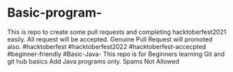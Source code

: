 # Basic-program-
This is repo to create some pull requests and completing hacktoberfest2021 easily. All request will be accepted. Genuine Pull Request will promoted also.
#hacktoberfest #hacktoberfest2022 #hacktoberfest-accecpted #beginner-friendly #Basic-Java-
This repo is for Beginners learning Git and git hub basics Add Java programs only. Spams Not Allowed
